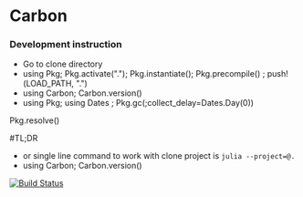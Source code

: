 # Carbon

### Development instruction
- Go to clone directory
- using Pkg; Pkg.activate("."); Pkg.instantiate(); Pkg.precompile() ; push!(LOAD_PATH, ".")
- using Carbon; Carbon.version()
- using Pkg; using Dates ; Pkg.gc(;collect_delay=Dates.Day(0))

Pkg.resolve()

#TL;DR
- or single line command to work with clone project is `julia --project=@.`
- using Carbon; Carbon.version()

[![Build Status](https://github.com/vrkansagara/Carbon.jl/actions/workflows/CI.yml/badge.svg?branch=master)](https://github.com/vrkansagara/Carbon.jl/actions/workflows/CI.yml?query=branch%3Amaster)
